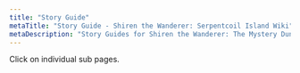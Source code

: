 ```yaml
---
title: "Story Guide"
metaTitle: "Story Guide - Shiren the Wanderer: Serpentcoil Island Wiki"
metaDescription: "Story Guides for Shiren the Wanderer: The Mystery Dungeon of Serpentcoil Island."
---
```


Click on individual sub pages.
